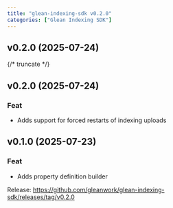 ```yaml
---
title: "glean-indexing-sdk v0.2.0"
categories: ["Glean Indexing SDK"]
---
```


## v0.2.0 (2025-07-24)

{/* truncate */}

## v0.2.0 (2025-07-24)

### Feat

- Adds support for forced restarts of indexing uploads

## v0.1.0 (2025-07-23)

### Feat

- Adds property definition builder

Release: https://github.com/gleanwork/glean-indexing-sdk/releases/tag/v0.2.0
